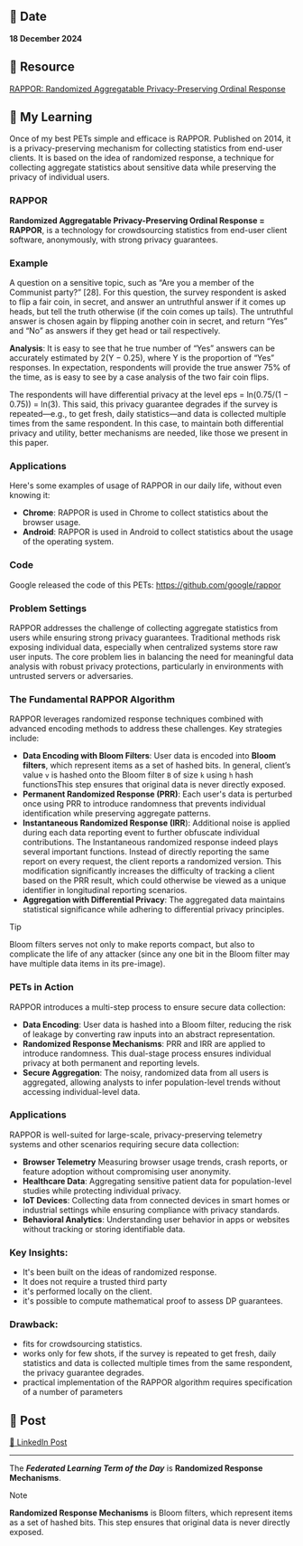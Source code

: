 ## 📅 Date
**18 December 2024**

## 📰 Resource
[RAPPOR: Randomized Aggregatable Privacy-Preserving Ordinal Response](https://arxiv.org/pdf/1407.6981)

## 🔖 My Learning
Once of my best PETs simple and efficace is RAPPOR. Published on 2014, it is a privacy-preserving mechanism for collecting statistics from end-user clients. It is based on the idea of randomized response, a technique for collecting aggregate statistics about sensitive data while preserving the privacy of individual users.

### RAPPOR
**Randomized Aggregatable Privacy-Preserving Ordinal Response = RAPPOR**, is a technology for crowdsourcing statistics from end-user client software, anonymously, with strong privacy guarantees.

### Example
A question on a sensitive topic, such as “Are you a member of the Communist party?” [28]. For this question, the survey respondent is asked to flip a fair coin, in secret, and answer an untruthful answer if it comes up heads, but tell the truth otherwise (if the coin comes up tails). The untruthful answer is chosen again by flipping another coin in secret, and return “Yes” and “No” as answers if they get head or tail respectively.

**Analysis**: It is easy to see that he true number of “Yes” answers can be accurately estimated by 2(Y − 0.25), where Y is the proportion of “Yes” responses. In expectation, respondents will provide the true answer 75% of the time, as is easy to see by a case analysis of the two fair coin flips.

The respondents will have differential privacy at the level eps = ln(0.75/(1 − 0.75)) = ln(3). This said, this privacy guarantee degrades if the survey is repeated—e.g., to get fresh, daily statistics—and data is collected multiple times from the same respondent. In this case, to maintain both differential privacy and utility, better mechanisms are needed, like those we present in this paper.

### Applications
Here's some examples of usage of RAPPOR in our daily life, without even knowing it:
- **Chrome**: RAPPOR is used in Chrome to collect statistics about the browser usage.
- **Android**: RAPPOR is used in Android to collect statistics about the usage of the operating system.

### Code
Google released the code of this PETs: https://github.com/google/rappor

### Problem Settings
RAPPOR addresses the challenge of collecting aggregate statistics from users while ensuring strong privacy guarantees. Traditional methods risk exposing individual data, especially when centralized systems store raw user inputs. The core problem lies in balancing the need for meaningful data analysis with robust privacy protections, particularly in environments with untrusted servers or adversaries.

### The Fundamental RAPPOR Algorithm
RAPPOR leverages randomized response techniques combined with advanced encoding methods to address these challenges. Key strategies include:
- **Data Encoding with Bloom Filters**: User data is encoded into **Bloom filters**, which represent items as a set of hashed bits. In general, client’s value `v` is hashed onto the Bloom filter `B` of size `k` using `h` hash functionsThis step ensures that original data is never directly exposed.
- **Permanent Randomized Response (PRR)**: Each user's data is perturbed once using PRR to introduce randomness that prevents individual identification while preserving aggregate patterns.
- **Instantaneous Randomized Response (IRR**): Additional noise is applied during each data reporting event to further obfuscate individual contributions. The Instantaneous randomized response indeed plays several important functions. Instead of directly reporting the same report on every request, the client reports a randomized version. This modification significantly increases the difficulty of tracking a client based on the PRR result, which could otherwise be viewed as a unique identifier in longitudinal reporting scenarios.
- **Aggregation with Differential Privacy**: The aggregated data maintains statistical significance while adhering to differential privacy principles.

> [!TIP]
> Bloom filters serves not only to make reports compact, but also to complicate the life of any attacker (since any one bit in the Bloom filter may have multiple data items in its pre-image).


### PETs in Action
RAPPOR introduces a multi-step process to ensure secure data collection:
- **Data Encoding**: User data is hashed into a Bloom filter, reducing the risk of leakage by converting raw inputs into an abstract representation.
- **Randomized Response Mechanisms**: PRR and IRR are applied to introduce randomness. This dual-stage process ensures individual privacy at both permanent and reporting levels.
- **Secure Aggregation**: The noisy, randomized data from all users is aggregated, allowing analysts to infer population-level trends without accessing individual-level data.

### Applications
RAPPOR is well-suited for large-scale, privacy-preserving telemetry systems and other scenarios requiring secure data collection:
- **Browser Telemetry** Measuring browser usage trends, crash reports, or feature adoption without compromising user anonymity.
- **Healthcare Data**: Aggregating sensitive patient data for population-level studies while protecting individual privacy.
- **IoT Devices**: Collecting data from connected devices in smart homes or industrial settings while ensuring compliance with privacy standards.
- **Behavioral Analytics**: Understanding user behavior in apps or websites without tracking or storing identifiable data.

### Key Insights:
- It's been built on the ideas of randomized response.
- It does not require a trusted third party
- it's performed locally on the client.
- it's possible to compute mathematical proof to assess DP guarantees.

### Drawback:
- fits for crowdsourcing statistics.
- works only for few shots, if the survey is repeated to get fresh, daily statistics and data is collected multiple times from the same respondent, the privacy guarantee degrades.
- practical implementation of the RAPPOR algorithm requires specification of a number of parameters

## 📮 Post 

[📘 LinkedIn Post](https://www.linkedin.com/posts/giuliagualtieri_30daysofflcode-activity-7275236820844490753-BJGl?utm_source=share&utm_medium=member_desktop)

------
The _**Federated Learning Term of the Day**_ is **Randomized Response Mechanisms**.
> [!NOTE]
> **Randomized Response Mechanisms** is Bloom filters, which represent items as a set of hashed bits. This step ensures that original data is never directly exposed.
